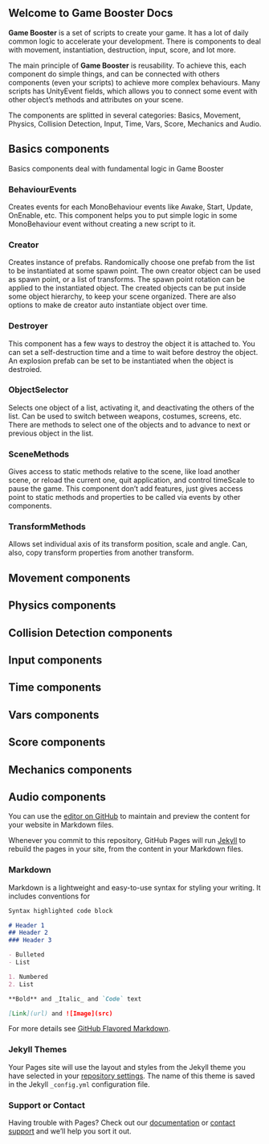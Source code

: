 ## Welcome to Game Booster Docs

**Game Booster** is a set of scripts to create your game. It has a lot of daily common logic to accelerate your development. There is components to deal with movement, instantiation, destruction, input, score, and lot more.

The main principle of **Game Booster** is reusability. To achieve this, each component do simple things, and can be connected with others components (even your scripts) to achieve more complex behaviours. Many scripts has UnityEvent fields, which allows you to connect some event with other object’s methods and attributes on your scene.

The components are splitted in several categories: Basics, Movement, Physics, Collision Detection, Input, Time, Vars, Score, Mechanics and Audio.

## Basics components

Basics components deal with fundamental logic in Game Booster

### BehaviourEvents

Creates events for each MonoBehaviour events like Awake, Start, Update, OnEnable, etc. This component helps you to put simple logic in some MonoBehaviour event without creating a new script to it.

### Creator

Creates instance of prefabs. Randomically choose one prefab from the list to be instantiated at some spawn point. The own creator object can be used as spawn point, or a list of transforms. The spawn point rotation can be applied to the instantiated object. The created objects can be put inside some object hierarchy, to keep your scene organized. There are also options to make de creator auto instantiate object over time.

### Destroyer

This component has a few ways to destroy the object it is attached to. You can set a self-destruction time and a time to wait before destroy the object. An explosion prefab can be set to be instantiated when the object is destroied.

### ObjectSelector

Selects one object of a list, activating it, and deactivating the others of the list. Can be used to switch between weapons, costumes, screens, etc. There are methods to select one of the objects and to advance to next or previous object in the list.

### SceneMethods

Gives access to static methods relative to the scene, like load another scene, or reload the current one, quit application, and control timeScale to pause the game. This component don’t add features, just gives access point to static methods and properties to be called via events by other components.

### TransformMethods

Allows set individual axis of its transform position, scale and angle. Can, also, copy transform properties from another transform.

## Movement components
## Physics components
## Collision Detection components
## Input components
## Time components
## Vars components
## Score components
## Mechanics components
## Audio components



You can use the [editor on GitHub](https://github.com/raphaelmarques2/GameBoosterDocs/edit/master/README.md) to maintain and preview the content for your website in Markdown files.

Whenever you commit to this repository, GitHub Pages will run [Jekyll](https://jekyllrb.com/) to rebuild the pages in your site, from the content in your Markdown files.

### Markdown

Markdown is a lightweight and easy-to-use syntax for styling your writing. It includes conventions for

```markdown
Syntax highlighted code block

# Header 1
## Header 2
### Header 3

- Bulleted
- List

1. Numbered
2. List

**Bold** and _Italic_ and `Code` text

[Link](url) and ![Image](src)
```

For more details see [GitHub Flavored Markdown](https://guides.github.com/features/mastering-markdown/).

### Jekyll Themes

Your Pages site will use the layout and styles from the Jekyll theme you have selected in your [repository settings](https://github.com/raphaelmarques2/GameBoosterDocs/settings). The name of this theme is saved in the Jekyll `_config.yml` configuration file.

### Support or Contact

Having trouble with Pages? Check out our [documentation](https://help.github.com/categories/github-pages-basics/) or [contact support](https://github.com/contact) and we’ll help you sort it out.
